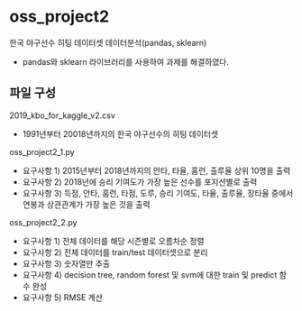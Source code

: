 # oss_project2
한국 야구선수 히팅 데이터셋 데이터분석(pandas, sklearn)
- pandas와 sklearn 라이브러리를 사용하여 과제를 해결하였다.

## 파일 구성
2019_kbo_for_kaggle_v2.csv
- 1991년부터 20018년까지의 한국 야구선수의 히팅 데이터셋

oss_project2_1.py
- 요구사항 1) 2015년부터 2018년까지의 안타, 타율, 홈런, 출루율 상위 10명을 출력
- 요구사항 2) 2018년에 승리 기여도가 가장 높은 선수를 포지션별로 출력
- 요구사항 3) 득점, 안타, 홈런, 타점, 도루, 승리 기여도, 타율, 출루율, 장타율 중에서 연봉과 상관관계가 가장 높은 것을 출력

oss_project2_2.py
- 요구사항 1) 전체 데이터를 해당 시즌별로 오름차순 정렬
- 요구사항 2) 전체 데이터를 train/test 데이터셋으로 분리
- 요구사항 3) 숫자열만 추출
- 요구사항 4) decision tree, random forest 및 svm에 대한 train 및 predict 함수 완성
- 요구사항 5) RMSE 계산
